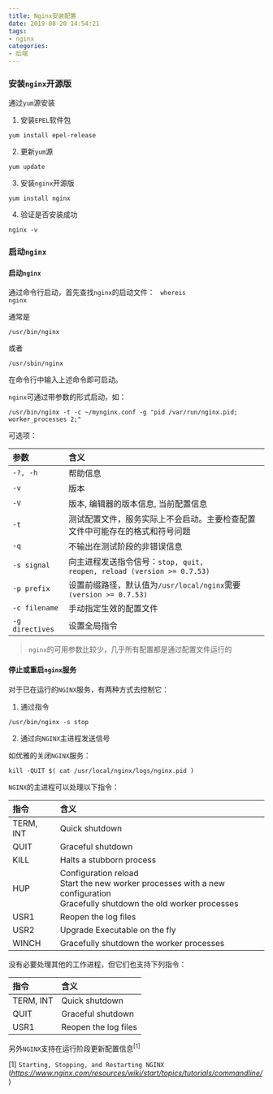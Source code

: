 ```yaml
---
title: Nginx安装配置
date: 2019-08-20 14:54:21
tags:
- nginx
categories:
- 后端
---
```


### 安装<code>nginx</code>开源版

通过<code>yum</code>源安装

1. 安装<code>EPEL</code>软件包

<code>yum install epel-release</code>

2. 更新<code>yum</code>源

<code>yum update</code>

3. 安装<code>nginx</code>开源版

<code>yum install nginx</code>

4. 验证是否安装成功

<code>nginx -v</code>

<!-------------more -------------->

### 启动<code>nginx</code>

#### 启动<code>nginx</code>

通过命令行启动，首先查找<code>nginx</code>的启动文件：
<code> whereis nginx</code>

通常是

<code>/usr/bin/nginx</code>

或者

<code>/usr/sbin/nginx</code>

在命令行中输入上述命令即可启动。

<code>nginx</code>可通过带参数的形式启动，如：

```
/usr/bin/nginx -t -c ~/mynginx.conf -g "pid /var/run/nginx.pid; worker_processes 2;"
```

可选项：

|参数| 含义|
|:------|:------|
|<code>-?, -h</code>| 帮助信息|
|<code>-v</code>| 版本|
|<code>-V</code>| 版本, 编辑器的版本信息, 当前配置信息|
|<code>-t</code>| 测试配置文件，服务实际上不会启动。主要检查配置文件中可能存在的格式和符号问题|
|<code>-q</code>| 不输出在测试阶段的非错误信息|
|<code>-s signal</code>| 向主进程发送指令信号：<code>stop, quit, reopen, reload (version >= 0.7.53)</code>|
|<code>-p prefix</code>| 设置前缀路径，默认值为<code>/usr/local/nginx</code>需要<code> (version >= 0.7.53)</code>|
|<code>-c filename</code>| 手动指定生效的配置文件|
|<code>-g directives</code>| 设置全局指令|

> <code>nginx</code>的可用参数比较少，几乎所有配置都是通过配置文件运行的

#### 停止或重启<code>nginx</code>服务

对于已在运行的<code>NGINX</code>服务，有两种方式去控制它：
1. 通过指令

```
/usr/bin/nginx -s stop
```

2. 通过向<code>NGINX</code>主进程发送信号

如优雅的关闭<code>NGINX</code>服务：

```
kill -QUIT $( cat /usr/local/nginx/logs/nginx.pid )
```

<code>NGINX</code>的主进程可以处理以下指令：

| 指令 | 含义|
|:------|:-------|
|TERM, INT|	Quick shutdown|
|QUIT|	Graceful shutdown|
|KILL|	Halts a stubborn process|
|HUP|	 Configuration reload <br />Start the new worker processes with a new configuration<br />Gracefully shutdown the old worker processes|
|USR1	|Reopen the log files|
|USR2	|Upgrade Executable on the fly|
|WINCH	|Gracefully shutdown the worker processes|

没有必要处理其他的工作进程，但它们也支持下列指令：

| 指令 | 含义|
|:------|:-------|
|TERM, INT|	Quick shutdown|
|QUIT|	Graceful shutdown|
|USR1	|Reopen the log files|

另外<code>NGINX</code>支持在运行阶段更新配置信息<sup>[1]</sup>



[1] <code>Starting, Stopping, and Restarting NGINX</code> (_https://www.nginx.com/resources/wiki/start/topics/tutorials/commandline/_)
